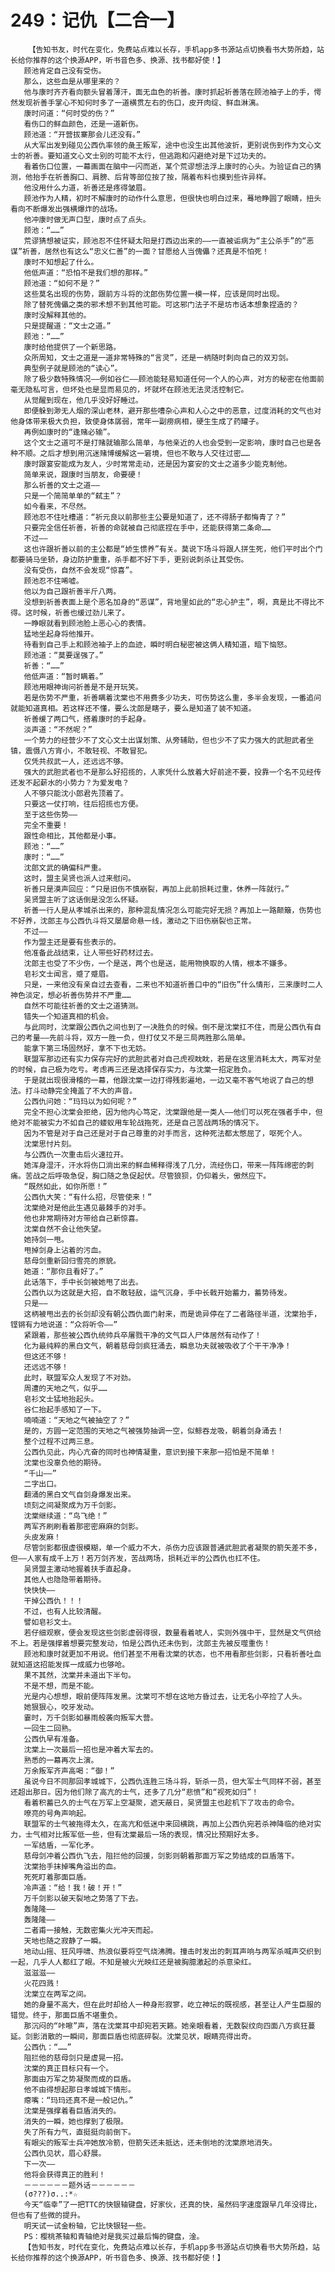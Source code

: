 # 249：记仇【二合一】
        【告知书友，时代在变化，免费站点难以长存，手机app多书源站点切换看书大势所趋，站长给你推荐的这个换源APP，听书音色多、换源、找书都好使！】
       顾池肯定自己没有受伤。
       那么，这些血是从哪里来的？
       他与康时齐齐看向额头冒着薄汗，面无血色的祈善。康时抓起祈善落在顾池袖子上的手，愕然发现祈善手掌心不知何时多了一道横贯左右的伤口，皮开肉绽、鲜血淋漓。
       康时问道：“何时受的伤？”
       看伤口的鲜血颜色，还是一道新伤。
       顾池道：“开营拔寨那会儿还没有。”
       从大军出发到碰见公西仇率领的彘王叛军，途中也没生出其他波折，更别说伤到作为文心文士的祈善。要知道文心文士别的可能不太行，但逃跑和闪避绝对是下过功夫的。
       看着伤口位置，一幕画面在脑中一闪而逝，某个荒谬想法浮上康时的心头。为验证自己的猜测，他抬手在祈善胸口、肩膀、后背等部位按了按，隔着布料也摸到些许异样。
       他没用什么力道，祈善还是疼得皱眉。
       顾池作为人精，初时不解康时的动作什么意思，但很快也明白过来，蓦地睁圆了眼睛，扭头看向不断爆发出强横爆炸的战场。
       他冲康时做无声口型，康时点了点头。
       顾池：“……”
       荒谬猜想被证实，顾池忍不住怀疑太阳是打西边出来的——一直被诟病为“主公杀手”的“恶谋”祈善，居然也有这么“忠义仁善”的一面？甘愿给人当傀儡？还真是不怕死！
       康时不知想起了什么。
       他低声道：“恐怕不是我们想的那样。”
       顾池道：“如何不是？”
       这些莫名出现的伤势，跟前方斗将的沈郎伤势位置一模一样，应该是同时出现。
       除了替死傀儡之类的邪术想不到其他可能。可这邪门法子不是坊市话本想象捏造的？
       康时没解释其他的。
       只是提醒道：“文士之道。”
       顾池：“……”
       康时给他提供了一个新思路。
       众所周知，文士之道是一道非常特殊的“言灵”，还是一柄随时刺向自己的双刃剑。
       典型例子就是顾池的“读心”。
       除了极少数特殊情况——例如谷仁——顾池能轻易知道任何一个人的心声，对方的秘密在他面前毫无隐私可言，但坏处也是显而易见的，坏就坏在顾池无法灵活控制它。
       从觉醒到现在，他几乎没好好睡过。
       即便躲到渺无人烟的深山老林，避开那些嘈杂心声和人心之中的恶意，过度消耗的文气也对他身体带来极大负担，致使身体孱弱，常年一副痨病相，硬生生成了药罐子。
       再例如康时的“逢赌必输”。
       这个文士之道可不是打赌就输那么简单，与他亲近的人也会受到一定影响，康时自己也是各种不顺。之后才想到用沉迷赌博缓解这一窘境，但也不敢与人交往过密……
       康时跟宴安能成为友人，少时常常走动，还是因为宴安的文士之道多少能克制他。
       简单来说，跟康时当朋友，命要硬！
       那么祈善的文士之道——
       只是一个简简单单的“弑主”？
       如今看来，不尽然。
       顾池忍不住吐槽道：“祈元良以前那些主公要是知道了，还不得肠子都悔青了？”
       只要完全信任祈善，祈善的命就被自己彻底捏在手中，还能获得第二条命……
       不过——
       这也许跟祈善以前的主公都是“娇生惯养”有关。莫说下场斗将跟人拼生死，他们平时出个门都要骑马坐轿，身边防护重重，杀手都不好下手，更别说刺杀让其受伤。
       没有受伤，自然不会发现“惊喜”。
       顾池忍不住唏嘘。
       他以为自己跟祈善半斤八两。
       没想到祈善表面上是个恶名加身的“恶谋”，背地里如此的“忠心护主”，啊，真是比不得比不得。这时候，祈善也缓过劲儿来了。
       一睁眼就看到顾池脸上恶心心的表情。
       猛地坐起身将他推开。
       待看到自己手上和顾池袖子上的血迹，瞬时明白秘密被这俩人精知道，暗下恼怒。
       顾池道：“莫要逞强了。”
       祈善：“……”
       他低声道：“暂时瞒着。”
       顾池用眼神询问祈善是不是开玩笑。
       若是伤势不严重，祈善瞒着沈棠也不用费多少功夫，可伤势这么重，多半会发现，一番追问就能知道真相。若这样还不懂，要么沈郎是瞎子，要么是知道了装不知道。
       祈善缓了两口气，搭着康时的手起身。
       淡声道：“不然呢？”
       一个势力的经营少不了文心文士出谋划策、从旁辅助，但也少不了实力强大的武胆武者坐镇，震慑八方宵小，不敢轻视、不敢冒犯。
       仅凭共叔武一人，还远远不够。
       强大的武胆武者也不是那么好招揽的，人家凭什么放着大好前途不要，投靠一个名不见经传还发不起薪水的小势力？为爱发电？
       人不够只能沈小郎君先顶着了。
       只要这一仗打响，往后招揽也方便。
       至于这些伤势——
       完全不重要！
       跟性命相比，其他都是小事。
       顾池：“……”
       康时：“……”
       沈郎文武的确偏科严重。
       这时，盟主吴贤也派人过来慰问。
       祈善只是漠声回应：“只是旧伤不慎崩裂，再加上此前损耗过重，休养一阵就行。”
       吴贤盟主听了这话倒是没怎么怀疑。
       祈善一行人是从孝城杀出来的，那种混乱情况怎么可能完好无损？再加上一路颠簸，伤势也不好养，沈郎主与公西仇斗将又屡屡命悬一线，激动之下旧伤崩裂也正常。
       不过——
       作为盟主还是要有些表示的。
       他准备此战结束，让人带些好药材过去。
       沈郎主也受了不少伤，一个是送，两个也是送，能用物换取的人情，根本不嫌多。
       皂衫文士闻言，蹙了蹙眉。
       只是，一来他没有亲自过去查看，二来也不知道祈善口中的“旧伤”什么情形，三来康时二人神色淡定，想必祈善伤势并不严重……
       自然不可能往祈善的文士之道猜测。
       错失一个知道真相的机会。
       与此同时，沈棠跟公西仇之间也到了一决胜负的时候。倒不是沈棠扛不住，而是公西仇有自己的考量——先前斗将，双方一胜一负，但打仗又不是三局两胜那么简单。
       能拿下第三场固然好，拿不下也无妨。
       联盟军那边还有实力保存完好的武胆武者对自己虎视眈眈，若是在这里消耗太大，两军对垒的时候，自己极为吃亏。考虑再三还是选择保存实力，与沈棠一招定胜负。
       于是就出现很滑稽的一幕，他跟沈棠一边打得残影遍地，一边又毫不客气地说了自己的想法。打斗动静完全掩盖了不大的声音。
       公西仇问她：“玛玛以为如何呢？”
       完全不担心沈棠会拒绝，因为他内心笃定，沈棠跟他是一类人——他们可以死在强者手中，但绝对不能被实力不如自己的蝼蚁用车轮战拖死，还是自己苦战两场的情况下。
       因为不管是对于自己还是对于自己尊重的对手而言，这种死法都太憋屈了，呕死个人。
       沈棠思忖片刻。
       与公西仇一次重击后火速拉开。
       她浑身湿汗，汗水将伤口淌出来的鲜血稀释得浅了几分，流经伤口，带来一阵阵绵密的刺痛。苦战之后呼吸急促，胸口随之急促起伏。尽管狼狈，仍仰着头，傲然应下。
       “既然如此，如你所愿！”
       公西仇大笑：“有什么招，尽管使来！”
       沈棠绝对是他此生遇见最棘手的对手。
       他也非常期待对方带给自己新惊喜。
       沈棠自然不会让他失望。
       她持剑一甩。
       甩掉剑身上沾着的污血。
       慈母剑重新回归雪亮的原貌。
       她道：“那你且看好了。”
       此话落下，手中长剑被她甩了出去。
       公西仇以为这就是大招，自不敢轻敌，运气沉身，手中长戟开始蓄力，蓄势待发。
       只是——
       这柄被甩出去的长剑却没有朝公西仇面门射来，而是诡异停在了二者路径半道，沈棠抬手，铿锵有力地说道：“众将听令——”
       紧跟着，那些被公西仇统帅兵卒屠戮干净的文气巨人尸体居然有动作了！
       化为最纯粹的黑白文气，朝着慈母剑疯狂涌去，瞬息功夫就被吸收了个干干净净！
       但这还不够！
       还远远不够！
       此时，联盟军众人发现了不对劲。
       周遭的天地之气，似乎……
       皂衫文士猛地抬起头。
       谷仁抬起手感知了一下。
       喃喃道：“天地之气被抽空了？”
       是的，方圆一定范围的天地之气被强势抽调一空，似鲸吞龙吸，朝着剑身涌去！
       整个过程不过两三息。
       公西仇见此，内心亢奋的同时也神情凝重，意识到接下来那一招怕是不简单！
       沈棠也没辜负他的期待。
       “千山——”
       二字出口。
       翻涌的黑白文气自剑身爆发出来。
       顷刻之间凝聚成为万千剑影。
       沈棠继续道：“鸟飞绝！”
       两军齐刷刷看着那密密麻麻的剑影。
       头皮发麻！
       尽管剑影都很虚很模糊，单一个威力不大，杀伤力应该跟普通武胆武者凝聚的箭矢差不多，但——人家有成千上万！若万剑齐发，苦战两场，损耗近半的公西仇也扛不住。
       吴贤盟主激动地握着扶手直起身。
       其他人也隐隐带着期待。
       快快快——
       干掉公西仇！！！
       不过，也有人比较清醒。
       譬如皂衫文士。
       若仔细观察，便会发现这些剑影虚弱得很，数量看着唬人，实则外强中干，显然是文气供给不上。若是强撑着想要完整发动，怕是公西仇还未伤到，沈郎主先被反噬重伤！
       顾池和康时就更加不用说。他们甚至不用看沈棠的状态，也不用看那些剑影，只看祈善吐血就知道这招能发挥一成威力也够呛。
       果不其然，沈棠并未道出下半句。
       不是不想，而是不能。
       光是内心想想，眼前便阵阵发黑。沈棠可不想在这地方昏过去，让无名小卒捡了人头。
       她狠狠心，咬牙发动。
       霎时，万千剑影如暴雨般袭向叛军大营。
       一回生二回熟。
       公西仇早有准备。
       沈棠上一次最后一招也是冲着大军去的。
       熟悉的一幕再次上演。
       万余叛军齐声高喝：“御！”
       虽说今日不同那回孝城城下，公西仇连胜三场斗将，斩杀一员，但大军士气同样不弱，甚至还超出那日。因为他们除了高亢的士气，还多了几分“悲愤”和“视死如归”！
       看着积蓄已久的士气在万军上空凝聚，遮天蔽日，吴贤盟主也趁机下了攻击的命令。
       嘹亮的号角声响起。
       联盟军的士气被拖得太久，在高亢和低迷中来回横跳，再加上公西仇宛若杀神降临的绝对实力，士气相对比叛军低一些，但有沈棠最后一场的表现，情况比预期好太多。
       一军结盾，一军化矛。
       慈母剑冲着公西仇飞去，阻拦他的回援，剑影则朝着那面万军之势结成的巨盾落下。
       沈棠抬手抹掉嘴角溢出的血。
       死死盯着那面巨盾。
       冷声道：“给！我！破！开！”
       万千剑影以破天裂地之势落了下去。
       轰隆隆——
       轰隆隆——
       二者甫一接触，无数密集火光冲天而起。
       天地也随之寂静了一瞬。
       地动山摇、狂风呼啸、热浪似要将空气烧沸腾。撞击时发出的刺耳声响与两军杀喊声交织到一起，几乎人人都红了眼。不知是被火光映红还是被胸臆激起的杀意染红。
       滋滋滋——
       火花四溅！
       沈棠立在两军之间。
       她的身量不高大，但在此时却给人一种身形寂寥，屹立神坛的既视感，甚至让人产生臣服的错觉。终于，那面巨盾不堪重负。
       那沉闷的“咔嚓”声，落在沈棠耳中却宛若天籁。她亲眼看着，无数裂纹向四面八方疯狂蔓延。剑影消散的一瞬间，那面巨盾也彻底碎裂。沈棠见状，眼睛亮得出奇。
       公西仇：“……”
       阻拦他的慈母剑只是虚晃一招。
       沈棠的真正目标只有一个。
       那面由万军之势凝聚而成的巨盾。
       他不由得想起那日孝城城下情形。
       瘪嘴：“玛玛还真不是一般记仇。”
       沈棠是强撑着看巨盾消失的。
       消失的一瞬，她也撑到了极限。
       失了所有力气，直挺挺向前倒下。
       有眼尖的叛军士兵冲她放冷箭，但箭矢还未抵达，还未倒地的沈棠原地消失。
       公西仇见状，眉心舒展。
       下一次——
       他将会获得真正的胜利！
       －－－－－－题外话－－－－－－
       (σ???)σ..:*☆
       今天“临幸”了一把TTC的快银轴键盘，好家伙，还真的快，虽然码字速度跟早几年没得比，但也有了些微的提升。
       明天试一试金粉轴，它比快银轻一些。
       PS：樱桃茶轴和青轴绝对是我买过最后悔的键盘，淦。
       【告知书友，时代在变化，免费站点难以长存，手机app多书源站点切换看书大势所趋，站长给你推荐的这个换源APP，听书音色多、换源、找书都好使！】